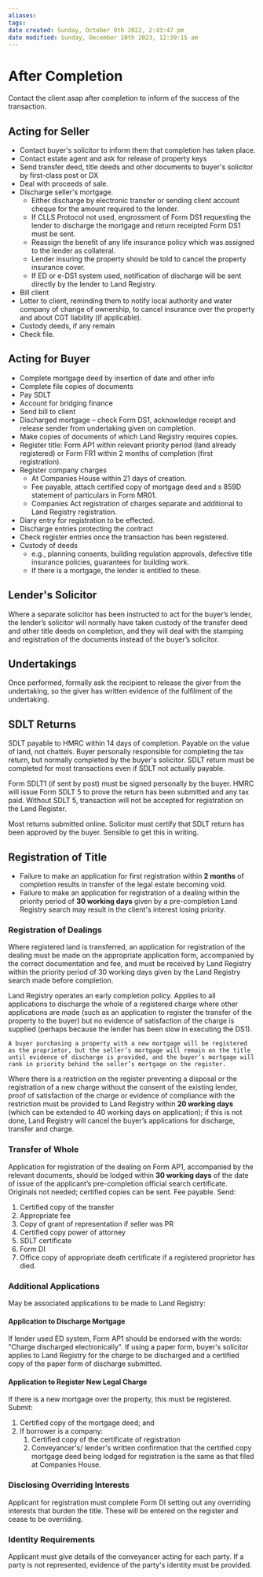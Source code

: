 ```yaml
---
aliases: 
tags: 
date created: Sunday, October 9th 2022, 2:43:47 pm
date modified: Sunday, December 10th 2023, 12:39:15 am
---
```


# After Completion

Contact the client asap after completion to inform of the success of the transaction.

## Acting for Seller

- Contact buyer's solicitor to inform them that completion has taken place.
- Contact estate agent and ask for release of property keys
- Send transfer deed, title deeds and other documents to buyer's solicitor by first-class post or DX
- Deal with proceeds of sale.
- Discharge seller's mortgage.
	- Either discharge by electronic transfer or sending client account cheque for the amount required to the lender.
	- If CLLS Protocol not used, engrossment of Form DS1 requesting the lender to discharge the mortgage and return receipted Form DS1 must be sent.
	- Reassign the benefit of any life insurance policy which was assigned to the lender as collateral.
	- Lender insuring the property should be told to cancel the property insurance cover.
	- If ED or e-DS1 system used, notification of discharge will be sent directly by the lender to Land Registry.
- Bill client
- Letter to client, reminding them to notify local authority and water company of change of ownership, to cancel insurance over the property and about CGT liability (if applicable).
- Custody deeds, if any remain
- Check file.

## Acting for Buyer

- Complete mortgage deed by insertion of date and other info
- Complete file copies of documents
- Pay SDLT
- Account for bridging finance
- Send bill to client
- Discharged mortgage – check Form DS1, acknowledge receipt and release sender from undertaking given on completion.
- Make copies of documents of which Land Registry requires copies.
- Register title: Form AP1 within relevant priority period (land already registered) or Form FR1 within 2 months of completion (first registration).
- Register company charges
	- At Companies House within 21 days of creation.
	- Fee payable, attach certified copy of mortgage deed and s 859D statement of particulars in Form MR01.
	- Companies Act registration of charges separate and additional to Land Registry registration.
- Diary entry for registration to be effected.
- Discharge entries protecting the contract
- Check register entries once the transaction has been registered.
- Custody of deeds
	- e.g., planning consents, building regulation approvals, defective title insurance policies, guarantees for building work.
	- If there is a mortgage, the lender is entitled to these.

## Lender's Solicitor

Where a separate solicitor has been instructed to act for the buyer’s lender, the lender’s solicitor will normally have taken custody of the transfer deed and other title deeds on completion, and they will deal with the stamping and registration of the documents instead of the buyer’s solicitor.

## Undertakings

Once performed, formally ask the recipient to release the giver from the undertaking, so the giver has written evidence of the fulfilment of the undertaking.

## SDLT Returns

SDLT payable to HMRC within 14 days of completion. Payable on the value of land, not chattels. Buyer personally responsible for completing the tax return, but normally completed by the buyer's solicitor. SDLT return must be completed for most transactions even if SDLT not actually payable.

Form SDLT1 (if sent by post) must be signed personally by the buyer. HMRC will issue Form SDLT 5 to prove the return has been submitted and any tax paid. Without SDLT 5, transaction will not be accepted for registration on the Land Register.

Most returns submitted online. Solicitor must certify that SDLT return has been approved by the buyer. Sensible to get this in writing.

## Registration of Title

- Failure to make an application for first registration within **2 months** of completion results in transfer of the legal estate becoming void.
- Failure to make an application for registration of a dealing within the priority period of **30 working days** given by a pre-completion Land Registry search may result in the client's interest losing priority.

### Registration of Dealings

Where registered land is transferred, an application for registration of the dealing must be made on the appropriate application form, accompanied by the correct documentation and fee, and must be received by Land Registry within the priority period of 30 working days given by the Land Registry search made before completion.

Land Registry operates an early completion policy. Applies to all applications to discharge the whole of a registered charge where other applications are made (such as an application to register the transfer of the property to the buyer) but no evidence of satisfaction of the charge is supplied (perhaps because the lender has been slow in executing the DS1).

```ad-important
A buyer purchasing a property with a new mortgage will be registered as the proprietor, but the seller’s mortgage will remain on the title until evidence of discharge is provided, and the buyer’s mortgage will rank in priority behind the seller’s mortgage on the register.
```

Where there is a restriction on the register preventing a disposal or the registration of a new charge without the consent of the existing lender, proof of satisfaction of the charge or evidence of compliance with the restriction must be provided to Land Registry within **20 working days** (which can be extended to 40 working days on application); if this is not done, Land Registry will cancel the buyer’s applications for discharge, transfer and charge.

### Transfer of Whole

Application for registration of the dealing on Form AP1, accompanied by the relevant documents, should be lodged within **30 working days** of the date of issue of the applicant’s pre-completion official search certificate. Originals not needed; certified copies can be sent. Fee payable. Send:

1. Certified copy of the transfer
2. Appropriate fee
3. Copy of grant of representation if seller was PR
4. Certified copy power of attorney
5. SDLT certificate
6. Form DI
7. Office copy of appropriate death certificate if a registered proprietor has died.

### Additional Applications

May be associated applications to be made to Land Registry:

#### Application to Discharge Mortgage

If lender used ED system, Form AP1 should be endorsed with the words: "Charge discharged electronically". If using a paper form, buyer's solicitor applies to Land Registry for the charge to be discharged and a certified copy of the paper form of discharge submitted.

#### Application to Register New Legal Charge

If there is a new mortgage over the property, this must be registered. Submit:

1. Certified copy of the mortgage deed; and
2. If borrower is a company:
	1. Certified copy of the certificate of registration
	2. Conveyancer's/ lender's written confirmation that the certified copy mortgage deed being lodged for registration is the same as that filed at Companies House.

### Disclosing Overriding Interests

Applicant for registration must complete Form DI setting out any overriding interests that burden the title. These will be entered on the register and cease to be overriding.

### Identity Requirements

Applicant must give details of the conveyancer acting for each party. If a party is not represented, evidence of the party's identity must be provided.
